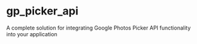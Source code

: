 # gp_picker_api
A complete solution for integrating Google Photos Picker API functionality into your application
